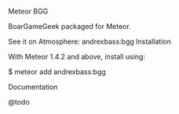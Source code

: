 Meteor BGG

BoarGameGeek packaged for Meteor.

See it on Atmosphere: andrexbass:bgg
Installation

With Meteor 1.4.2 and above, install using:

$ meteor add andrexbass:bgg

Documentation

@todo